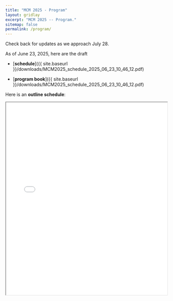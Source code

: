 ```yaml
---
title: "MCM 2025 - Program"
layout: gridlay
excerpt: "MCM 2025 -- Program."
sitemap: false
permalink: /program/
---
```


Check back for updates as we approach July 28.

As of June 23, 2025, here are the draft
* [**schedule**]({{ site.baseurl }}/downloads/MCM2025_schedule_2025_06_23_10_46_12.pdf)

* [**program book**]({{ site.baseurl }}/downloads/MCM2025_schedule_2025_06_23_10_46_12.pdf)

Here is an **outline schedule**:
<iframe src="{{ site.baseurl }}/downloads/MCM2025_schedule1sheet_2025_06_23_10_46_12.pdf" width="100%" height="600px">
    This browser does not support PDFs. Please download the PDF to view it:
    <a href="{{ site.baseurl }}/downloads/MCM2025_schedule1sheet_2025_06_23_10_46_12.pdf">Download PDF</a>
</iframe>